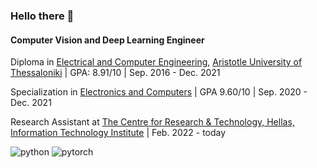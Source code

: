 ### Hello there 👋

#### Computer Vision and Deep Learning Engineer

Diploma in [Electrical and Computer Engineering]([https://www.auth.gr/](http://www.ee.auth.gr/)), [Aristotle University of Thessaloniki](https://www.auth.gr/) | GPA: 8.91/10 | Sep. 2016 - Dec. 2021

Specialization in [Electronics and Computers](https://www.auth.gr/division/ee-decom/) | GPA 9.60/10 | Sep. 2020 - Dec. 2021

Research Assistant at [The Centre for Research & Technology, Hellas, Information Technology Institute](https://www.iti.gr/iti/index.html) | Feb. 2022 - today

![python](https://img.shields.io/badge/Python-FFD43B?style=for-the-badge&logo=python&logoColor=blue) 
![pytorch](https://img.shields.io/badge/PyTorch-EE4C2C?style=for-the-badge&logo=PyTorch&logoColor=white)
